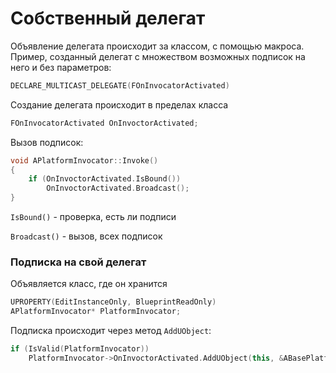 # Собственный делегат

Объявление делегата происходит за классом, с помощью макроса. Пример, созданный делегат с множеством возможных подписок на него и без параметров:

```c++
DECLARE_MULTICAST_DELEGATE(FOnInvocatorActivated)
```

Создание делегата происходит в пределах класса

```c++
FOnInvocatorActivated OnInvoctorActivated;
```

Вызов подписок:

```c++
void APlatformInvocator::Invoke()
{
	if (OnInvoctorActivated.IsBound())
		OnInvoctorActivated.Broadcast();
}
```

`IsBound()` - проверка, есть ли подписи

`Broadcast()` - вызов, всех подписок

### Подписка на свой делегат

Объявляется класс, где он хранится

```c++
UPROPERTY(EditInstanceOnly, BlueprintReadOnly)
APlatformInvocator* PlatformInvocator;
```

Подписка происходит через метод `AddUObject`:

```c++
if (IsValid(PlatformInvocator))
	PlatformInvocator->OnInvoctorActivated.AddUObject(this, &ABasePlatform::OnPlatformInvoked);
```